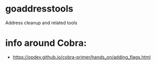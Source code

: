 # goaddresstools
Address cleanup and related tools


# info around Cobra:
- https://opdev.github.io/cobra-primer/hands_on/adding_flags.html